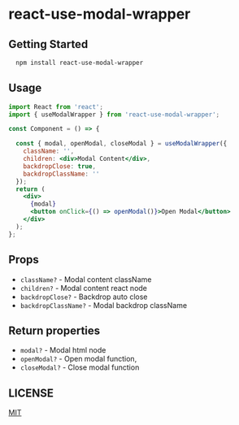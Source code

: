 # react-use-modal-wrapper

## Getting Started

```bash
  npm install react-use-modal-wrapper
```

## Usage

```jsx
import React from 'react';
import { useModalWrapper } from 'react-use-modal-wrapper';

const Component = () => {

  const { modal, openModal, closeModal } = useModalWrapper({
    className: '',
    children: <div>Modal Content</div>,
    backdropClose: true,
    backdropClassName: ''
  });
  return (
    <div>
      {modal}
      <button onClick={() => openModal()}>Open Modal</button>
    </div>
  );
};
```

## Props
- `className?` - Modal content className
- `children?` - Modal content react node
- `backdropClose?` - Backdrop auto close
- `backdropClassName?` - Modal backdrop className

## Return properties
- `modal?` - Modal html node
- `openModal?` - Open modal function,
- `closeModal?` - Close modal function

## LICENSE

[MIT](LICENSE)